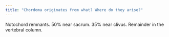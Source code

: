 ```yaml
---
title: "Chordoma originates from what? Where do they arise?"
---
```

Notochord remnants. 50% near sacrum. 35% near clivus. Remainder in the vertebral column.

